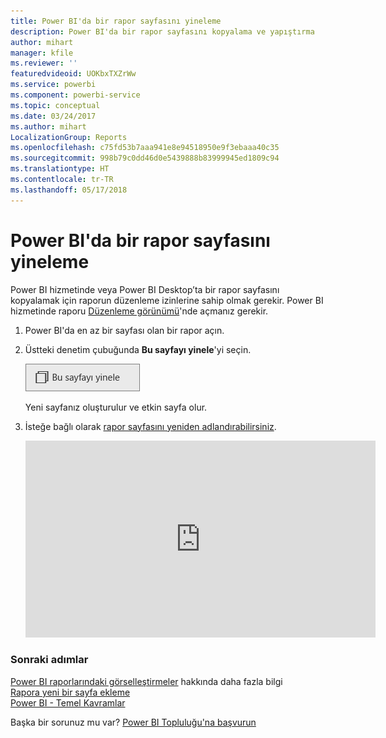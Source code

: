 ```yaml
---
title: Power BI'da bir rapor sayfasını yineleme
description: Power BI'da bir rapor sayfasını kopyalama ve yapıştırma
author: mihart
manager: kfile
ms.reviewer: ''
featuredvideoid: UOKbxTXZrWw
ms.service: powerbi
ms.component: powerbi-service
ms.topic: conceptual
ms.date: 03/24/2017
ms.author: mihart
LocalizationGroup: Reports
ms.openlocfilehash: c75fd53b7aaa941e8e94518950e9f3ebaaa40c35
ms.sourcegitcommit: 998b79c0dd46d0e5439888b83999945ed1809c94
ms.translationtype: HT
ms.contentlocale: tr-TR
ms.lasthandoff: 05/17/2018
---
```

# <a name="duplicate-a-report-page-in-power-bi"></a>Power BI'da bir rapor sayfasını yineleme
Power BI hizmetinde veya Power BI Desktop’ta bir rapor sayfasını kopyalamak için raporun düzenleme izinlerine sahip olmak gerekir. Power BI hizmetinde raporu [Düzenleme görünümü](service-reading-view-and-editing-view.md)'nde açmanız gerekir. 


1. Power BI'da en az bir sayfası olan bir rapor açın. 

2. Üstteki denetim çubuğunda **Bu sayfayı yinele**'yi seçin.
   
   ![](media/power-bi-report-copy-paste-page/pbi_duplicate_new.png)
   
   Yeni sayfanız oluşturulur ve etkin sayfa olur.
3. İsteğe bağlı olarak [rapor sayfasını yeniden adlandırabilirsiniz](service-rename.md).
   
   <iframe width="560" height="315" src="https://www.youtube.com/embed/UOKbxTXZrWw?list=PL1N57mwBHtN0JFoKSR0n-tBkUJHeMP2cP" frameborder="0" allowfullscreen></iframe>

### <a name="next-steps"></a>Sonraki adımlar
[Power BI raporlarındaki görselleştirmeler](power-bi-report-visualizations.md)   hakkında daha fazla bilgi  
[Rapora yeni bir sayfa ekleme](power-bi-report-add-page.md)    
[Power BI - Temel Kavramlar](service-basic-concepts.md)    

Başka bir sorunuz mu var? [Power BI Topluluğu'na başvurun](http://community.powerbi.com/)

